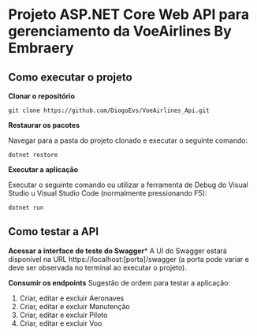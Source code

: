 # Projeto ASP.NET Core Web API para gerenciamento da VoeAirlines By Embraery

## Como executar o projeto

**Clonar o repositório**
```
git clone https://github.com/DiogoEvs/VoeAirlines_Api.git
```

**Restaurar os pacotes**

Navegar para a pasta do projeto clonado e executar o seguinte comando:

```
dotnet restore
```

**Executar a aplicação**

Executar o seguinte comando ou utilizar a ferramenta de Debug do Visual Studio u Visual Studio Code (normalmente pressionando F5):
```
dotnet run
```

## Como testar a API

**Acessar a interface de teste do Swagger***
A UI do Swagger estará disponível na URL https://localhost:[porta]/swagger (a porta pode variar e deve ser observada no terminal ao executar o projeto).

**Consumir os endpoints**
Sugestão de ordem para testar a aplicação:

1) Criar, editar e excluir Aeronaves
2) Criar, editar e excluir Manutenção
3) Criar, editar e excluir Piloto
4) Criar, editar e excluir Voo
